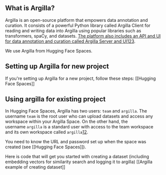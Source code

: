 ## What is Argilla?
Argilla is an open-source platform that empowers data annotation and curation. It consists of a powerful Python library called Argilla Client for reading and writing data into Argilla using popular libraries such as transformers, spaCy, and datasets. [The platform also includes an API and UI for data annotation and curation called Argilla Server and UI](https://pypi.org/project/argilla/)[1](https://pypi.org/project/argilla/)[2](https://docs.argilla.io/en/latest/getting_started/quickstart.html)[3](https://github.com/argilla-io/argilla).

We use Argilla from Hugging Face Spaces. 

## Setting up Argilla for new project
If you're setting up Argilla for a new project, follow these steps: [[Hugging Face Spaces]]

## Using argilla for existing project 
In Hugging Face Spaces, Argilla has two users: `team` and `argilla`. The username `team` is the root user who can upload datasets and access any workspace within your Argilla Space. On the other hand, the username `argilla` is a standard user with access to the team workspace and its own workspace called `argilla`[1](https://huggingface.co/docs/hub/spaces-sdks-docker-argilla)[2](https://huggingface.co/docs/hub/spaces-sdks-docker-argilla).

You need to know the URL and password set up when the space was created (see [[Hugging Face Spaces]]). 

Here is code that will get you started with creating a dataset (including embedding vectors for similarity search and logging it to argilla) [[Argilla example of creating dataset]]


